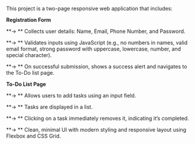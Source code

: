 This project is a two-page responsive web application that includes:

**Registration Form**

**-> ** Collects user details: Name, Email, Phone Number, and Password.

**-> ** Validates inputs using JavaScript (e.g., no numbers in names, valid email format, strong password with uppercase, lowercase, number, and special character).

**-> ** On successful submission, shows a success alert and navigates to the To-Do list page.

**To-Do List Page**

**-> ** Allows users to add tasks using an input field.

**-> ** Tasks are displayed in a list.

**-> ** Clicking on a task immediately removes it, indicating it’s completed.

**-> ** Clean, minimal UI with modern styling and responsive layout using Flexbox and CSS Grid.
